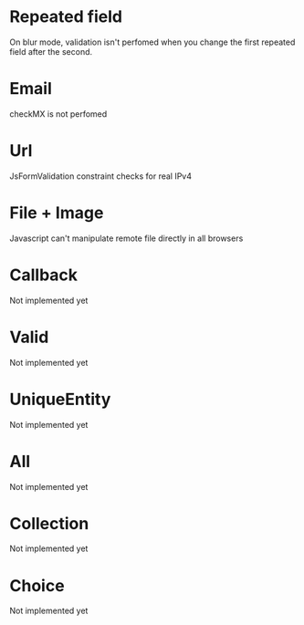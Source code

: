 # Repeated field
On blur mode, validation isn't perfomed when you change the first repeated field after the second.

# Email
checkMX is not perfomed

# Url
JsFormValidation constraint checks for real IPv4

# File + Image
Javascript can't manipulate remote file directly in all browsers

# Callback
Not implemented yet

# Valid
Not implemented yet

# UniqueEntity
Not implemented yet

# All
Not implemented yet

# Collection
Not implemented yet

# Choice
Not implemented yet